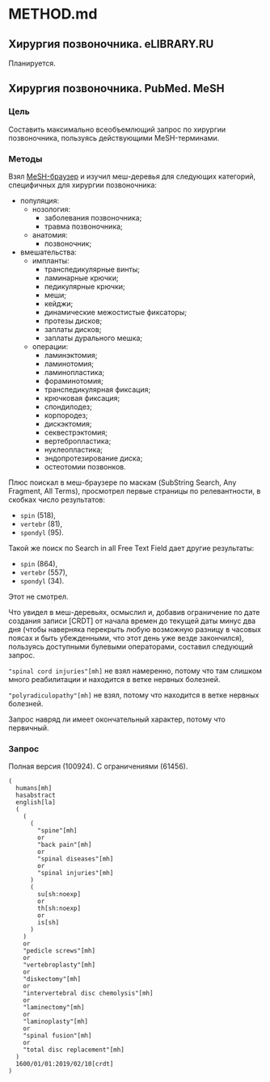 # METHOD.md

## Хирургия позвоночника. eLIBRARY.RU

Планируется.

## Хирургия позвоночника. PubMed. MeSH

### Цель

Составить максимально всеобъемлющий запрос по хирургии позвоночника, пользуясь действующими MeSH-терминами.

### Методы

Взял [MeSH-браузер](https://meshb.nlm.nih.gov) и изучил меш-деревья для следующих категорий, специфичных для хирургии позвоночника:

* популяция:
    * нозология:
        * заболевания позвоночника;
        * травма позвоночника;
    * анатомия:
        * позвоночник;
* вмешательства:
    * импланты:
        * транспедикулярные винты;
        * ламинарные крючки;
        * педикулярные крючки;
        * меши;
        * кейджи;
        * динамические межостистые фиксаторы;
        * протезы дисков;
        * заплаты дисков;
        * заплаты дурального мешка;
    * операции:
        * ламинэктомия;
        * ламинотомия;
        * ламинопластика;
        * фораминотомия;
        * транспедикулярная фиксация;
        * крючковая фиксация;
        * спондилодез;
        * корпородез;
        * дискэктомия;
        * секвестрэктомия;
        * вертебропластика;
        * нуклеопластика;
        * эндопротезирование диска;
        * остеотомии позвонков.

Плюс поискал в меш-браузере по маскам (SubString Search, Any Fragment, All Terms), просмотрел первые страницы по релевантности, в скобках число результатов:

* `spin` (518),
* `vertebr` (81),
* `spondyl` (95).

Такой же поиск по Search in all Free Text Field дает другие результаты:

* `spin` (864),
* `vertebr` (557),
* `spondyl` (34).

Этот не смотрел.

Что увидел в меш-деревьях, осмыслил и, добавив ограничение по дате создания записи [CRDT] от начала времен до текущей даты минус два дня (чтобы наверняка перекрыть любую возможную разницу в часовых поясах и быть убежденными, что этот день уже везде закончился), пользуясь доступными булевыми операторами, составил следующий запрос.

`"spinal cord injuries"[mh]` не взял намеренно, потому что там слишком много реабилитации и находится в ветке нервных болезней.

`"polyradiculopathy"[mh]` не взял, потому что находится в ветке нервных болезней.

Запрос навряд ли имеет окончательный характер, потому что первичный.

### Запрос

Полная версия (100924).
С ограничениями (61456).

```
(
  humans[mh]
  hasabstract
  english[la]
  (
    (
      (
        "spine"[mh]  
        or
        "back pain"[mh]
        or
        "spinal diseases"[mh]  
        or
        "spinal injuries"[mh]
      )
      (
        su[sh:noexp]
        or
        th[sh:noexp]
        or
        is[sh]
      )
    )
    or
    "pedicle screws"[mh]
    or
    "vertebroplasty"[mh]
    or
    "diskectomy"[mh]
    or
    "intervertebral disc chemolysis"[mh]
    or
    "laminectomy"[mh]
    or
    "laminoplasty"[mh]
    or
    "spinal fusion"[mh]
    or
    "total disc replacement"[mh]
  )
  1600/01/01:2019/02/10[crdt]
)
```